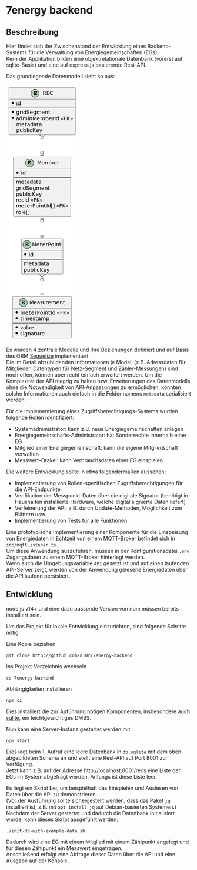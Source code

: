 # 7energy backend

## Beschreibung

Hier findet sich der Zwischenstand der Entwicklung eines Backend-Systems für die Verwaltung von Energiegemeinschaften (EGs).  
Kern der Applikation bilden eine objektrelationale Datenbank (vorerst auf sqlite-Basis) und eine auf express.js basierende Rest-API.  

Das grundlegende Datenmodell sieht so aus:

![data model](data-model.png)

Es wurden 4 zentrale Modelle und ihre Beziehungen definiert und auf Basis des ORM [Sequelize](https://sequelize.org/) implementiert.   
Die im Detail abzubildenden Informationen je Modell (z.B. Adressdaten für Mitglieder, Datentypen für Netz-Segment und Zähler-Messungen) sind noch offen, können aber recht einfach erweitert werden. Um die Komplexität der API niegrig zu halten bzw. Erweiterungen des Datenmodells ohne die Notwendigkeit von API-Anpassungen zu ermöglichen, könnten solche Informationen auch einfach in die Felder namens `metadata` serialisiert werden.

Für die Implementierung eines Zugriffsberechtigungs-Systems wurden folgende Rollen identifiziert: 
* Systemadministrator: kann z.B. neue Energiegemeinschaften anlegen
* Energiegemeinschafts-Administrator: hat Sonderrechte innerhalb einer EG
* Mitglied einer Energiegemeinschaft: kann die eigene Mitgliedschaft verwalten
* Messwert-Orakel: kann Verbrauchsdaten einer EG einspielen

Die weitere Entwicklung sollte in etwa folgendermaßen aussehen:
* Implementierung von Rollen-spezifischen Zugriffsberechtigungen für die API-Endpunkte
* Verifikation der Messpunkt-Daten über die digitale Signatur (benötigt in Haushalten installierte Hardware, welche digital signierte Daten liefert)
* Verfeinerung der API, z.B. durch Update-Methoden, Möglichkeit zum Blättern usw.
* Implementierung von Tests für alle Funktionen

Eine prototypische Implementierung einer Komponente für die Einspeisung von Energiedaten in Echtzeit von einem MQTT-Broker befindet sich in `src/mqttListener.ts`.  
Um diese Anwendung auszuführen, müssen in der Konfigurationsdatei `.env` Zugangsdaten zu einem MQTT-Broker hinterlegt werden.  
Wenn auch die Umgebungsvariable `API` gesetzt ist und auf einen laufenden API-Server zeigt, werden von der Anwendung gelesene Energiedaten über die API laufend persistiert.

## Entwicklung

node.js v14+ und eine dazu passende Version von npm müssen bereits installiert sein.

Um das Projekt für lokale Entwicklung einzurichten, sind folgende Schritte nötig:

Eine Kopie beziehen
```
git clone http://github.com/d10r/7energy-backend
```

Ins Projekt-Verzeichnis wechseln
```
cd 7energy-backend
```

Abhängigkeiten installieren
```
npm ci
```

Dies installiert die zur Auführung nötigen Komponenten, insbesondere auch [sqlite](https://www.sqlite.org), ein leichtgewichtiges DMBS.

Nun kann eine Server-Instanz gestartet werden mit
```
npm start
```

Dies legt beim 1. Aufruf eine leere Datenbank in `db.sqlite` mit dem oben abgebildeten Schema an und stellt eine Rest-API auf Port 8001 zur Verfügung.  
Jetzt kann z.B. auf der Adresse http://localhost:8001/recs eine Liste der EGs im System abgefragt werden. Anfangs ist diese Liste leer.

Es liegt ein Skript bei, um beispielhaft das Einspielen und Auslesen von Daten über die API zu demonstrieren.   
(Vor der Ausführung sollte sichergestellt werden, dass das Paket `jq` installiert ist, z.B. mit `apt install jq` auf Debian-basierten Systemen.)  
Nachdem der Server gestartet und dadurch die Datenbank initialisiert wurde, kann dieses Skript ausgeführt werden:
```
./init-db-with-example-data.sh
```

Dadurch wird eine EG mit einem Mitglied mit einem Zählpunkt angelegt und für diesen Zählpunkt ein Messwert eingetragen.  
Anschließend erfolgt eine Abfrage dieser Daten über die API und eine Ausgabe auf der Konsole.
